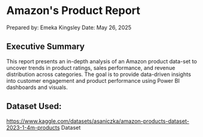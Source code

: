 # Amazon's Product Report
Prepared by: Emeka Kingsley
Date: May 26, 2025

## Executive Summary
This report presents an in-depth analysis of an Amazon product data-set to uncover trends in product ratings, sales performance, and revenue distribution across categories. The goal is to provide data-driven insights into customer engagement and product performance using Power BI dashboards and visuals.

## Dataset Used:
https://www.kaggle.com/datasets/asaniczka/amazon-products-dataset-2023-1-4m-products Dataset</a>
